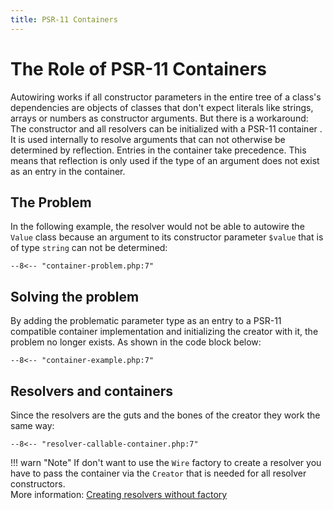 ```yaml
---
title: PSR-11 Containers
---
```

The Role of PSR-11 Containers
=================

Autowiring works if all constructor parameters in the entire tree of a class's
dependencies are objects of classes that don't expect literals like strings,
arrays or numbers as constructor arguments. But there is a workaround: The
constructor and all resolvers can be initialized with a PSR-11 container . It
is used internally to resolve arguments that can not otherwise be determined by
reflection. Entries in the container take precedence. This means that
reflection is only used if the type of an argument does not exist as an entry
in the container.

## The Problem

In the following example, the resolver would not be able to autowire the `Value`
class because an argument to its constructor parameter `$value` that is of type
`string` can not be determined: 

```
--8<-- "container-problem.php:7"
```

## Solving the problem

By adding the problematic parameter type as an entry to a PSR-11 compatible
container implementation and initializing the creator with it, the problem no
longer exists. As shown in the code block below:

```
--8<-- "container-example.php:7"
```

## Resolvers and containers

Since the resolvers are the guts and the bones of the creator they work the
same way:

```
--8<-- "resolver-callable-container.php:7"
```

!!! warn "Note" 
    If don't want to use the `Wire` factory to create a resolver you
    have to pass the container via the `Creator` that is needed for all
    resolver constructors.  
    More information:
    [Creating resolvers without factory](resolvers.md/#creating-the-resolvers-without-the-wire-factory)
